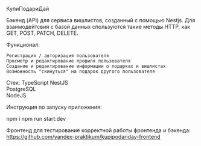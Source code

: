КупиПодариДай

Бэкенд (API) для сервиса вишлистов, созданный с помощью Nestjs. Для взаимодейтсвия с базой данных спользуются такие методы HTTP, как GET, POST, PATCH, DELETE.

Функционал:

    Регистрация / авторизация пользователя
    Просмотр и редактирование профиля пользователя
    Создание и редактирование информации о подарках и вишлистах
    Возможность "скинуться" на подарок другого пользователя

Стек:
TypeScript
NestJS  
PostgreSQL  
NodeJS 

Инструкция по запуску приложения:

npm i
npm run start:dev

Фронтенд для тестирование корректной работы фронтенда и бэкенда:
https://github.com/yandex-praktikum/kupipodariday-frontend
